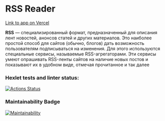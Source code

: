 # RSS Reader

[Link to app on Vercel](https://frontend-project-11-bme8.vercel.app/)

**RSS** — cпециализированный формат, предназначенный для описания лент новостей, анонсов статей и других материалов. Это наиболее простой способ для сайтов (обычно, блогов) дать возможность пользователям подписываться на изменения. Для этого используются специальные сервисы, называемые RSS-агрегаторами. Эти сервисы умеют опрашивать RSS-ленты сайтов на наличие новых постов и показывают их в удобном виде, отмечая прочитанное и так далее

### Hexlet tests and linter status:
[![Actions Status](https://github.com/ArtemKaPetrakov/frontend-project-11/workflows/hexlet-check/badge.svg)](https://github.com/ArtemKaPetrakov/frontend-project-11/actions)
### Maintainability Badge
[![Maintainability](https://api.codeclimate.com/v1/badges/2652417e9715c6208151/maintainability)](https://codeclimate.com/github/ArtemKaPetrakov/frontend-project-11/maintainability)